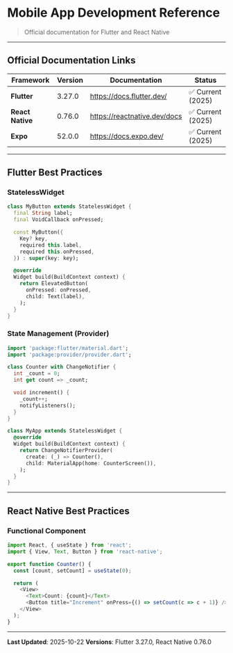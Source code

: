 # Mobile App Development Reference

> Official documentation for Flutter and React Native

---

## Official Documentation Links

| Framework | Version | Documentation | Status |
|-----------|---------|--------------|--------|
| **Flutter** | 3.27.0 | https://docs.flutter.dev/ | ✅ Current (2025) |
| **React Native** | 0.76.0 | https://reactnative.dev/docs | ✅ Current (2025) |
| **Expo** | 52.0.0 | https://docs.expo.dev/ | ✅ Current (2025) |

---

## Flutter Best Practices

### StatelessWidget
```dart
class MyButton extends StatelessWidget {
  final String label;
  final VoidCallback onPressed;

  const MyButton({
    Key? key,
    required this.label,
    required this.onPressed,
  }) : super(key: key);

  @override
  Widget build(BuildContext context) {
    return ElevatedButton(
      onPressed: onPressed,
      child: Text(label),
    );
  }
}
```

### State Management (Provider)
```dart
import 'package:flutter/material.dart';
import 'package:provider/provider.dart';

class Counter with ChangeNotifier {
  int _count = 0;
  int get count => _count;

  void increment() {
    _count++;
    notifyListeners();
  }
}

class MyApp extends StatelessWidget {
  @override
  Widget build(BuildContext context) {
    return ChangeNotifierProvider(
      create: (_) => Counter(),
      child: MaterialApp(home: CounterScreen()),
    );
  }
}
```

---

## React Native Best Practices

### Functional Component
```typescript
import React, { useState } from 'react';
import { View, Text, Button } from 'react-native';

export function Counter() {
  const [count, setCount] = useState(0);

  return (
    <View>
      <Text>Count: {count}</Text>
      <Button title="Increment" onPress={() => setCount(c => c + 1)} />
    </View>
  );
}
```

---

**Last Updated**: 2025-10-22
**Versions**: Flutter 3.27.0, React Native 0.76.0
